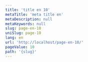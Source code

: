 ```yaml
---
title: 'title en 10'
metaTitle: 'meta title en'
metaDescription: null
metaKeywords: null
slug: page-en-10
uniSlug: page-10
lang: en
url: 'http://localhost/page-en-10/'
pageValue: 10
path: '{slug}'
---
```

